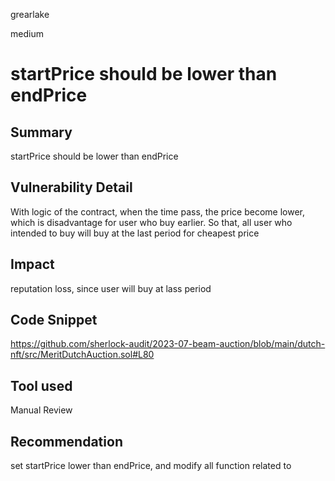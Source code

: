 grearlake

medium

# startPrice should be lower than endPrice

## Summary
startPrice should be lower than endPrice

## Vulnerability Detail
With logic of the contract, when the time pass, the price become lower, which is disadvantage for user who buy earlier. So that, all user who intended to buy will buy at the last period for cheapest price

## Impact
reputation loss, since user will buy at lass period

## Code Snippet
https://github.com/sherlock-audit/2023-07-beam-auction/blob/main/dutch-nft/src/MeritDutchAuction.sol#L80

## Tool used
Manual Review

## Recommendation
set startPrice lower than endPrice, and modify all function related to